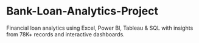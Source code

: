 # Bank-Loan-Analytics-Project
Financial loan analytics using Excel, Power BI, Tableau &amp; SQL with insights from 78K+ records and interactive dashboards.
